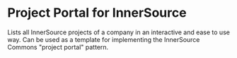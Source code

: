 # Project Portal for InnerSource
Lists all InnerSource projects of a company in an interactive and ease to use way. Can be used as a template for implementing the InnerSource Commons "project portal" pattern.
